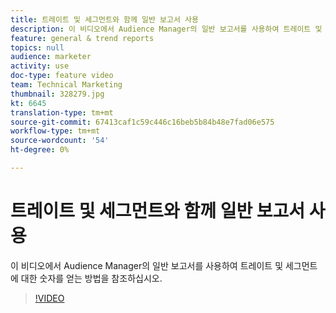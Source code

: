 ```yaml
---
title: 트레이트 및 세그먼트와 함께 일반 보고서 사용
description: 이 비디오에서 Audience Manager의 일반 보고서를 사용하여 트레이트 및 세그먼트에 대한 숫자를 얻는 방법을 참조하십시오.
feature: general & trend reports
topics: null
audience: marketer
activity: use
doc-type: feature video
team: Technical Marketing
thumbnail: 328279.jpg
kt: 6645
translation-type: tm+mt
source-git-commit: 67413caf1c59c446c16beb5b84b48e7fad06e575
workflow-type: tm+mt
source-wordcount: '54'
ht-degree: 0%

---
```



# 트레이트 및 세그먼트와 함께 일반 보고서 사용

이 비디오에서 Audience Manager의 일반 보고서를 사용하여 트레이트 및 세그먼트에 대한 숫자를 얻는 방법을 참조하십시오.

>[!VIDEO](https://video.tv.adobe.com/v/328279/?quality=12&learn=on)
